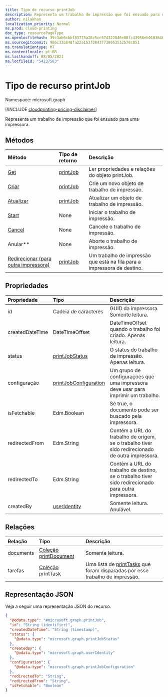 ```yaml
---
title: Tipo de recurso printJob
description: Representa um trabalho de impressão que foi ensuado para uma impressora.
author: nilakhan
localization_priority: Normal
ms.prod: cloud-printing
doc_type: resourcePageType
ms.openlocfilehash: 39c3ab6cbbf83773a28c5ce374322846e08fc43958eb0103640b080fa94b6e5a
ms.sourcegitcommit: 986c33b848fa22a153f28437738953532b78c051
ms.translationtype: MT
ms.contentlocale: pt-BR
ms.lasthandoff: 08/05/2021
ms.locfileid: "54237583"
---
```

# <a name="printjob-resource-type"></a>Tipo de recurso printJob

Namespace: microsoft.graph

[!INCLUDE [cloudprinting-pricing-disclaimer](../../includes/cloudprinting-pricing-disclaimer.md)]

Representa um trabalho de impressão que foi ensuado para uma impressora.

## <a name="methods"></a>Métodos
| Método       | Tipo de retorno | Descrição |
|:-------------|:------------|:------------|
| [Get](../api/printjob-get.md) | [printJob](printjob.md) | Ler propriedades e relações do objeto printJob. |
| [Criar](../api/printer-post-jobs.md) | [printJob](printjob.md) | Crie um novo objeto de trabalho de impressão. |
| [Atualizar](../api/printjob-update.md) | [printJob](printjob.md) | Atualizar um objeto de trabalho de impressão. |
| [Start](../api/printjob-start.md)|None|Iniciar o trabalho de impressão.|
| [Cancel](../api/printjob-cancel.md)|None|Cancele o trabalho de impressão.|
| Anular**|None|Aborte o trabalho de impressão.|
| [Redirecionar (para outra impressora)](../api/printjob-redirect.md) | [printJob](printjob.md) | Um trabalho de impressão que está na fila para a impressora de destino. |


## <a name="properties"></a>Propriedades
|Propriedade|Tipo|Descrição|
|:---|:---|:---|
|id|Cadeia de caracteres|GUID da impressora. Somente leitura.|
|createdDateTime|DateTimeOffset|DateTimeOffset quando o trabalho foi criado. Apenas leitura.|
|status|[printJobStatus](printjobstatus.md)|O status do trabalho de impressão. Apenas leitura.|
|configuração|[printJobConfiguration](printJobConfiguration.md)|Um grupo de configurações que uma impressora deve usar para imprimir um trabalho.|
|isFetchable|Edm.Boolean|Se true, o documento pode ser buscado pela impressora.|
|redirectedFrom|Edm.String|Contém a URL do trabalho de origem, se o trabalho tiver sido redirecionado de outra impressora.|
|redirectedTo|Edm.String|Contém a URL do trabalho de destino, se o trabalho tiver sido redirecionado para outra impressora.|
|createdBy|[userIdentity](useridentity.md)| Somente leitura. Anulável.|

## <a name="relationships"></a>Relações
|Relação|Tipo|Descrição|
|:---|:---|:---|
|documents|[Coleção printDocument](printdocument.md)| Somente leitura.|
|tarefas|[Coleção printTask](printtask.md)|Uma lista de [printTasks](printtask.md) que foram disparadas por esse trabalho de impressão.|

## <a name="json-representation"></a>Representação JSON
Veja a seguir uma representação JSON do recurso.
<!-- {
  "blockType": "resource",
  "keyProperty": "id",
  "@odata.type": "microsoft.graph.printJob",
  "openType": false
}
-->
``` json
{
  "@odata.type": "#microsoft.graph.printJob",
  "id": "String (identifier)",
  "createdDateTime": "String (timestamp)",
  "status": {
    "@odata.type": "microsoft.graph.printJobStatus"
  },
  "createdBy": {
    "@odata.type": "microsoft.graph.userIdentity"
  },
  "configuration": {
    "@odata.type": "microsoft.graph.printJobConfiguration"
  },
  "redirectedTo": "String",
  "redirectedFrom": "String",
  "isFetchable": "Boolean"
}
```


